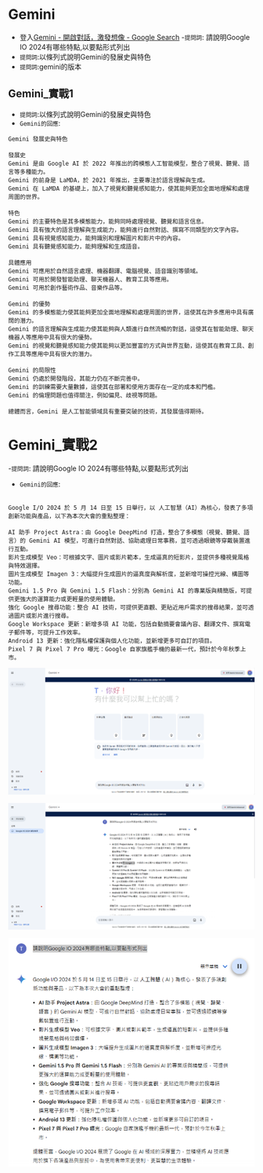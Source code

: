 # Gemini  
- 登入[‎Gemini - 開啟對話，激發想像 - Google Search](https://gemini.google.com/app)
-`提問詞`: 請說明Google IO 2024有哪些特點,以要點形式列出
- `提問詞`:以條列式說明Gemini的發展史與特色
- `提問詞`:gemini的版本

## Gemini_實戰1
- `提問詞`:以條列式說明Gemini的發展史與特色
- `Gemini的回應`:
```
Gemini 發展史與特色

發展史
Gemini 是由 Google AI 於 2022 年推出的跨模態人工智能模型，整合了視覺、聽覺、語言等多種能力。
Gemini 的前身是 LaMDA，於 2021 年推出，主要專注於語言理解與生成。
Gemini 在 LaMDA 的基礎上，加入了視覺和聽覺感知能力，使其能夠更加全面地理解和處理周圍的世界。

特色
Gemini 的主要特色是其多模態能力，能夠同時處理視覺、聽覺和語言信息。
Gemini 具有強大的語言理解與生成能力，能夠進行自然對話、撰寫不同類型的文字內容。
Gemini 具有視覺感知能力，能夠識別和理解圖片和影片中的內容。
Gemini 具有聽覺感知能力，能夠理解和生成語音。

具體應用
Gemini 可應用於自然語言處理、機器翻譯、電腦視覺、語音識別等領域。
Gemini 可用於開發智能助理、聊天機器人、教育工具等應用。
Gemini 可用於創作藝術作品、音樂作品等。

Gemini 的優勢
Gemini 的多模態能力使其能夠更加全面地理解和處理周圍的世界，這使其在許多應用中具有廣闊的潛力。
Gemini 的語言理解與生成能力使其能夠與人類進行自然流暢的對話，這使其在智能助理、聊天機器人等應用中具有很大的優勢。
Gemini 的視覺和聽覺感知能力使其能夠以更加豐富的方式與世界互動，這使其在教育工具、創作工具等應用中具有很大的潛力。

Gemini 的局限性
Gemini 仍處於開發階段，其能力仍在不斷完善中。
Gemini 的訓練需要大量數據，這使其在部署和使用方面存在一定的成本和門檻。
Gemini 的倫理問題也值得關注，例如偏見、歧視等問題。

總體而言，Gemini 是人工智能領域具有重要突破的技術，其發展值得期待。
```
#  Gemini_實戰2
-`提問詞`: 請說明Google IO 2024有哪些特點,以要點形式列出
- `Gemini的回應`:
```

Google I/O 2024 於 5 月 14 日至 15 日舉行，以 人工智慧（AI）為核心，發表了多項創新功能與產品，以下為本次大會的重點整理：

AI 助手 Project Astra：由 Google DeepMind 打造，整合了多模態（視覺、聽覺、語言）的 Gemini AI 模型，可進行自然對話、協助處理日常事務，並可透過眼鏡等穿戴裝置進行互動。
影片生成模型 Veo：可根據文字、圖片或影片範本，生成逼真的短影片，並提供多種視覺風格與特效選擇。
圖片生成模型 Imagen 3：大幅提升生成圖片的逼真度與解析度，並新增可操控光線、構圖等功能。
Gemini 1.5 Pro 與 Gemini 1.5 Flash：分別為 Gemini AI 的專業版與精簡版，可提供更強大的運算能力或更輕量的使用體驗。
強化 Google 搜尋功能：整合 AI 技術，可提供更直觀、更貼近用戶需求的搜尋結果，並可透過圖片或影片進行搜尋。
Google Workspace 更新：新增多項 AI 功能，包括自動摘要會議內容、翻譯文件、撰寫電子郵件等，可提升工作效率。
Android 13 更新：強化隱私權保護與個人化功能，並新增更多可自訂的項目。
Pixel 7 與 Pixel 7 Pro 曝光：Google 自家旗艦手機的最新一代，預計於今年秋季上市。
```


![gemini_0515_1.png](./pics/gemini_0515_1.png)


![gemini_0515_2.png](./pics/gemini_0515_2.png)

![gemini_0515_3.png](./pics/gemini_0515_3.png)
